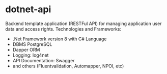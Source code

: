 # dotnet-api
Backend template application (RESTFul API) for managing application user data and access rights. 
Technologies and Frameworks:
- .Net Framework version 8 with C# Language
- DBMS PostgreSQL
- Dapper ORM
- Logging: log4net
- API Documentation: Swagger
- and others (Fluentvalidation, Automapper, NPOI, etc)
